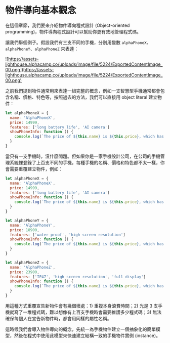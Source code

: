 # 物件導向基本觀念

在這個章節，我們要來介紹物件導向程式設計 (Object-oriented programming)，物件導向程式設計可以幫助你更有效地管理程式碼。

讓我們舉個例子。假設我們有三支不同的手機，分別用變數 `alphaPhoneX`、`alphaPhoneY`、`alphaPhoneZ` 來表達：

![https://assets-lighthouse.alphacamp.co/uploads/image/file/5224/ExportedContentImage_00.png](https://assets-lighthouse.alphacamp.co/uploads/image/file/5224/ExportedContentImage_00.png)

之前我們提到物件通常用來表達一組完整的概念，例如一支智慧型手機通常都會包含名稱、價格、特色等，按照過去的方法，我們可以直接用 object literal 建立物件：

```jsx
let alphaPhoneX = {
  name: 'AlphaPhoneX',
  price: 14999,
  features: ['long battery life', 'AI camera']
  showPhoneInfo: function () {
    console.log(`The price of ${this.name} is ${this.price}, which has the newest features such as ${this.features.join(', ')}.`)
  }
}
```

當只有一支手機時，沒什麼問題。但如果你是一家手機設計公司，在公司的手機管理系統裡登錄了上百支不同的手機，每種手機的名稱、價格和特色都不太一樣，你會需要重覆建立物件，例如：

```jsx
let alphaPhoneX = {
  name: 'AlphaPhoneX',
  price: 14999,
  features: ['long battery life', 'AI camera']
  showPhoneInfo: function () {
    console.log(`The price of ${this.name} is ${this.price}, which has the newest features such as ${this.features.join(', ')}.`)
  }
}

let alphaPhoneY = {
  name: 'AlphaPhoneY',
  price: 18900,
  features: ['water proof', 'high screen resolution']
  showPhoneInfo: function () {
    console.log(`The price of ${this.name} is ${this.price}, which has the newest features such as ${this.features.join(', ')}.`)
  }
}

let alphaPhoneZ = {
  name: 'AlphaPhoneZ',
  price: 23900,
  features: ['IP47', 'high screen resolution', 'full display']
  showPhoneInfo: function () {
    console.log(`The price of ${this.name} is ${this.price}, which has the newest features such as ${this.features.join(', ')}.`)
  }
}
```

用這種方式重覆宣告新物件會有幾個壞處：1) 重複本身浪費時間；2) 光是 3 支手機就寫了一堆程式碼，難以想像有上百支手機時會需要維護多少程式碼；3) 無法確保每個人在宣告新物件時，都會用同樣的屬性名稱。

這時候我們會導入物件導向的概念，先統一為手機物件建立一個抽象化的簡單模型，然後在程式中使用此模型來快速建立結構一致的手機物件實例 (instance)。